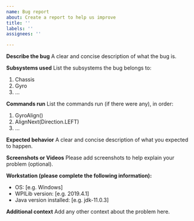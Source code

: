 ```yaml
---
name: Bug report
about: Create a report to help us improve
title: ''
labels: ''
assignees: ''

---
```


**Describe the bug**
A clear and concise description of what the bug is.

**Subsystems used**
List the subsystems the bug belongs to:
1. Chassis
2. Gyro
3. ...

**Commands run**
List the commands run (if there were any), in order:
1. GyroAlign()
2. AlignNext(Direction.LEFT)
3. ...

**Expected behavior**
A clear and concise description of what you expected to happen.

**Screenshots or Videos**
Please add screenshots to help explain your problem (optional).

**Workstation (please complete the following information):**
 - OS: [e.g. Windows]
 - WPILib version: [e.g. 2019.4.1]
 - Java version installed: [e.g. jdk-11.0.3]

**Additional context**
Add any other context about the problem here.
